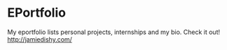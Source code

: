 # EPortfolio
My eportfolio lists personal projects, internships and my bio. Check it out!
http://jamiedishy.com/



